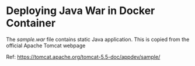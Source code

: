 # Deploying Java War in Docker Container

The _sample.war_ file contains static Java application. This is copied from the official Apache Tomcat webpage

Ref: https://tomcat.apache.org/tomcat-5.5-doc/appdev/sample/
